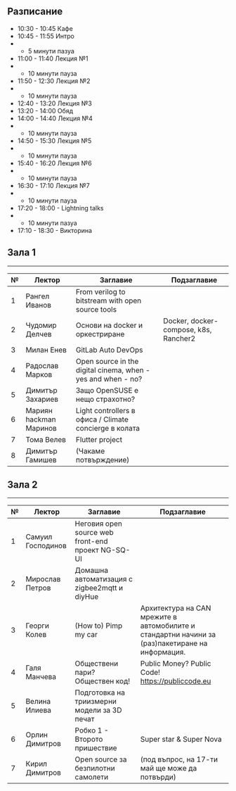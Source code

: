 ## Разписание

 * 10:30 - 10:45 Кафe
 * 10:45 - 11:55 Интро
 * - 5 минути пазуа
 * 11:00 - 11:40 Лекция №1
 * - 10 минути пауза
 * 11:50 - 12:30 Лекция №2
 * - 10 минути пауза
 * 12:40 - 13:20 Лекция №3
 * 13:20 - 14:00 Обяд
 * 14:00 - 14:40 Лекция №4
 * - 10 минути пауза
 * 14:50 - 15:30 Лекция №5
 * - 10 минути пауза
 * 15:40 - 16:20 Лекция №6
 * - 10 минути пауза
 * 16:30 - 17:10 Лекция №7
 * - 10 минути пауза
 * 17:20 - 18:00 - Lightning talks
 * - 10 минути пазуа
 * 17:10 - 18:30 - Викторина


## Зала 1
----
|№| Лектор | Заглавие | Подзаглавие |
|-|--------|----------|--------------|
|1| Рангел Иванов     | From verilog to bitstream with open source tools | |
|2| Чудомир Делчев    | Основи на docker и оркестриране | Docker, docker-compose, k8s, Rancher2 |
|3| Милан Енев        | GitLab Auto DevOps | |
|4| Радослав Марков   | Open source in the digital cinema, when - yes and when - no? | |
|5| Димитър Захариев  | Защо OpenSUSE е нещо страхотно? | |
|6| Мариян hackman Маринов | Light controllers в офиса / Climate concierge в колата | |
|7| Тома Велев        | Flutter project | |
|8| Димитър Гамишев | (Чакаме потвърждение) | |

## Зала 2
----
|№| Лектор | Заглавие | Подзаглавие |
|-|--------|----------|--------------|
|1| Самуил Господинов | Неговия open source web front-end проект NG-SQ-UI | |
|2| Мирослав Петров   | Домашна автоматизация с zigbee2mqtt и diyHue | |
|3| Георги Колев      | (How to) Pimp my car |Архитектура на CAN мрежите в автомобилите и стандартни начини за (раз)пакетиране на информация. |
|4| Галя Манчева      | Обществени пари? Обществен код! | Public Money? Public Code! https://publiccode.eu |
|5| Велина Илиева     | Подготовка на триизмерни модели за 3D печат | |
|6| Орлин Димитров    | Робко 1 - Второто пришествие | Super star & Super Nova |
|7| Кирил Димитров    | Open source за безпилотни самолети | (под въпрос, на 17-ти май ще може да потвърди) |


